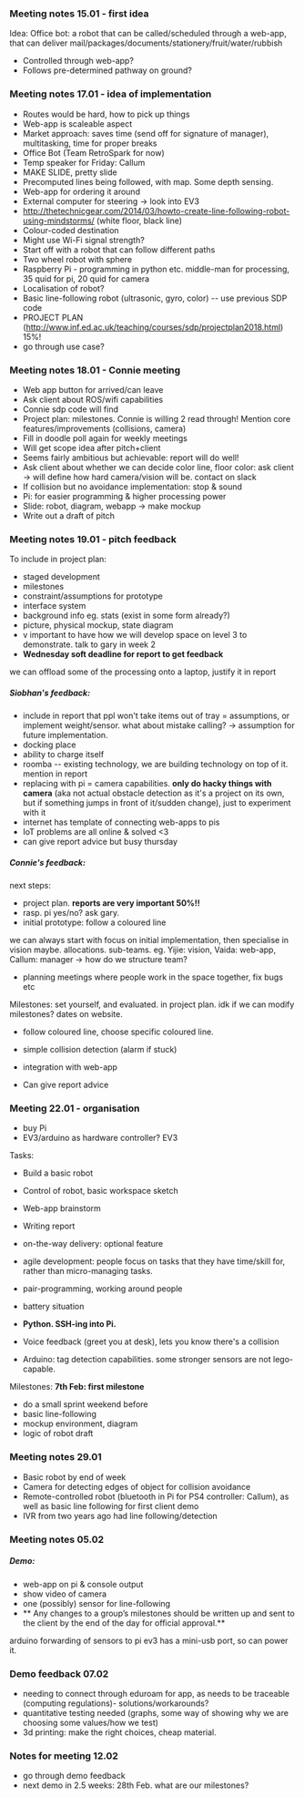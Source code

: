 ### Meeting notes 15.01 - first idea

Idea: Office bot: a robot that can be called/scheduled through a web-app, that can deliver mail/packages/documents/stationery/fruit/water/rubbish
* Controlled through web-app?
* Follows pre-determined pathway on ground?

### Meeting notes 17.01 - idea of implementation

* Routes would be hard, how to pick up things
* Web-app is scaleable aspect
* Market approach: saves time (send off for signature of manager), multitasking, time for proper breaks
* Office Bot (Team RetroSpark for now)
* Temp speaker for Friday: Callum
* MAKE SLIDE, pretty slide
* Precomputed lines being followed, with map. Some depth sensing.
* Web-app for ordering it around
* External computer for steering -> look into EV3
* http://thetechnicgear.com/2014/03/howto-create-line-following-robot-using-mindstorms/ (white floor, black line)
* Colour-coded destination
* Might use Wi-Fi signal strength?
* Start off with a robot that can follow different paths
* Two wheel robot with sphere
* Raspberry Pi - programming in python etc. middle-man for processing, 35 quid for pi, 20 quid for camera
* Localisation of robot?
* Basic line-following robot (ultrasonic, gyro, color) -- use previous SDP code
* PROJECT PLAN (http://www.inf.ed.ac.uk/teaching/courses/sdp/projectplan2018.html) 15%!
* go through use case?

### Meeting notes 18.01 - Connie meeting

* Web app button for arrived/can leave
* Ask client about ROS/wifi capabilities
* Connie sdp code will find
* Project plan: milestones. Connie is willing 2 read through! Mention core features/improvements (collisions, camera)
* Fill in doodle poll again for weekly meetings
* Will get scope idea after pitch+client
* Seems fairly ambitious but achievable: report will do well!
* Ask client about whether we can decide color line, floor color: ask client -> will define how hard camera/vision will be. contact on slack
* If collision but no avoidance implementation: stop & sound
* Pi: for easier programming & higher processing power
* Slide: robot, diagram, webapp -> make mockup
* Write out a draft of pitch

### Meeting notes 19.01 - pitch feedback

To include in project plan:
* staged development
* milestones
* constraint/assumptions for prototype
* interface system
* background info eg. stats (exist in some form already?)
* picture, physical mockup, state diagram
* v important to have how we will develop space on level 3 to demonstrate. talk to gary in week 2
* **Wednesday soft deadline for report to get feedback**

we can offload some of the processing onto a laptop, justify it in report

##### Siobhan's feedback:

* include in report that ppl won't take items out of tray = assumptions, or implement weight/sensor. what about mistake calling? -> assumption for future implementation.
* docking place
* ability to charge itself
* roomba -- existing technology, we are building technology on top of it. mention in report
* replacing with pi = camera capabilities. **only do hacky things with camera** (aka not actual obstacle detection as it's a project on its own, but if something jumps in front of it/sudden change), just to experiment with it
* internet has template of connecting web-apps to pis
* IoT problems are all online & solved <3
* can give report advice but busy thursday

##### Connie's feedback:

next steps:
* project plan. **reports are very important 50%!!**
* rasp. pi yes/no? ask gary.
* initial prototype: follow a coloured line

we can always start with focus on initial implementation, then specialise in vision maybe. allocations. sub-teams.
eg. Yijie: vision, Vaida: web-app, Callum: manager -> how do we structure team?

* planning meetings where people work in the space together, fix bugs etc

Milestones: set yourself, and evaluated. in project plan. idk if we can modify milestones? dates on website.
* follow coloured line, choose specific coloured line.
* simple collision detection (alarm if stuck)
* integration with web-app

* Can give report advice

### Meeting 22.01 - organisation

* buy Pi
* EV3/arduino as hardware controller? EV3

Tasks:
* Build a basic robot
* Control of robot, basic workspace sketch
* Web-app brainstorm
* Writing report

* on-the-way delivery: optional feature
* agile development: people focus on tasks that they have time/skill for, rather than micro-managing tasks.
* pair-programming, working around people
* battery situation
* **Python. SSH-ing into Pi.**
* Voice feedback (greet you at desk), lets you know there's a collision
* Arduino: tag detection capabilities. some stronger sensors are not lego-capable.

Milestones:
**7th Feb: first milestone**
* do a small sprint weekend before
* basic line-following
* mockup environment, diagram
* logic of robot draft

### Meeting notes 29.01

* Basic robot by end of week
* Camera for detecting edges of object for collision avoidance
* Remote-controlled robot (bluetooth in Pi for PS4 controller: Callum), as well as basic line following for first client demo
* IVR from two years ago had line following/detection

### Meeting notes 05.02

##### Demo:
* web-app on pi & console output
* show video of camera
* one (possibly) sensor for line-following
* ** Any changes to a group’s milestones should be written up and sent to the client by the end of
the day for official approval.**

arduino forwarding of sensors to pi
ev3 has a mini-usb port, so can power it.

### Demo feedback 07.02
* needing to connect through eduroam for app, as needs to be traceable (computing regulations)- solutions/workarounds?
* quantitative testing needed (graphs, some way of showing why we are choosing some values/how we test)
* 3d printing: make the right choices, cheap material.


### Notes for meeting 12.02
* go through demo feedback
* next demo in 2.5 weeks: 28th Feb. what are our milestones?
